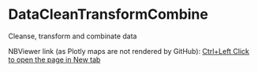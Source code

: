 # DataCleanTransformCombine
Cleanse, transform and combinate data

NBViewer link (as Plotly maps are not rendered by GitHub): [Ctrl+Left Click to open the page in New tab](https://nbviewer.jupyter.org/github/simplyrucha/DataCleanTransformCombine/blob/master/CleanAndAnalyzeEmployeeExitSurveys_GitHub.ipynb)
